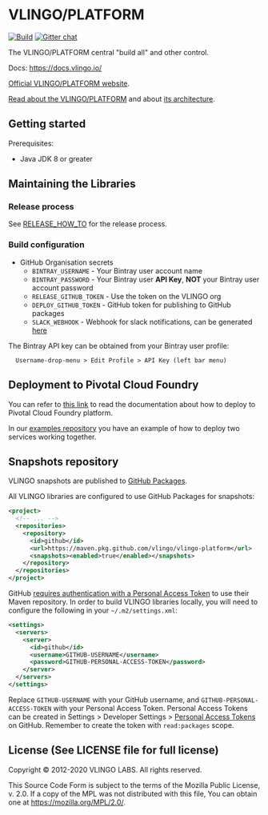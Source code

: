 # VLINGO/PLATFORM

[![Build](https://github.com/vlingo/vlingo-platform/workflows/Release/badge.svg)](https://github.com/vlingo/vlingo-platform/actions?query=workflow%3ARelease) [![Gitter chat](https://badges.gitter.im/gitterHQ/gitter.png)](https://gitter.im/vlingo-platform-java/community)

The VLINGO/PLATFORM central "build all" and other control.

Docs: https://docs.vlingo.io/

[Official VLINGO/PLATFORM website](https://vlingo.io/).

[Read about the VLINGO/PLATFORM](https://docs.vlingo.io/) and about [its architecture](https://docs.vlingo.io/architecture).

## Getting started

Prerequisites:
* Java JDK 8 or greater

## Maintaining the Libraries

### Release process

See [RELEASE_HOW_TO](RELEASE_HOW_TO.md) for the release process.

### Build configuration

- GitHub Organisation secrets
  - `BINTRAY_USERNAME` - Your Bintray user account name
  - `BINTRAY_PASSWORD` - Your Bintray user **API Key**, **NOT** your Bintray user account password
  - `RELEASE_GITHUB_TOKEN` - Use the token on the VLINGO org
  - `DEPLOY_GITHUB_TOKEN` - GitHub token for publishing to GitHub packages
  - `SLACK_WEBHOOK` - Webhook for slack notifications, can be generated [here](https://slack.com/apps/A0F7XDUAZ-incoming-webhooks)

The Bintray API key can be obtained from your Bintray user profile:

```
  Username-drop-menu > Edit Profile > API Key (left bar menu)
```

## Deployment to Pivotal Cloud Foundry

You can refer to [this link](PivotalCloudFoundry/DEPLOY.md) to read the documentation about how to deploy to Pivotal Cloud Foundry platform.

In our [examples repository](https://github.com/vlingo/vlingo-examples) you have an example of how to deploy two services working together.

## Snapshots repository

VLINGO snapshots are published to [GitHub Packages](https://github.com/vlingo/vlingo-platform/packages).

All VLINGO libraries are configured to use GitHub Packages for snapshots:

```xml
<project>
  <!-- ... -->
  <repositories>
    <repository>
      <id>github</id>
      <url>https://maven.pkg.github.com/vlingo/vlingo-platform</url>
      <snapshots><enabled>true</enabled></snapshots>
    </repository>
  </repositories>
</project>
```

GitHub [requires authentication with a Personal Access Token](https://docs.github.com/en/packages/guides/configuring-apache-maven-for-use-with-github-packages#authenticating-with-a-personal-access-token)
to use their Maven repository.
In order to build VLINGO libraries locally, you will need to configure the following in your `~/.m2/settings.xml`:

```xml
<settings>
  <servers>
    <server>
      <id>github</id>
      <username>GITHUB-USERNAME</username>
      <password>GITHUB-PERSONAL-ACCESS-TOKEN</password>
    </server>
  </servers>
</settings>
```

Replace `GITHUB-USERNAME` with your GitHub username, and `GITHUB-PERSONAL-ACCESS-TOKEN` with your Personal Access Token.
Personal Access Tokens can be created in Settings > Developer Settings > [Personal Access Tokens](https://github.com/settings/tokens) on GitHub.
Remember to create the token with `read:packages` scope.

License (See LICENSE file for full license)
-------------------------------------------
Copyright © 2012-2020 VLINGO LABS. All rights reserved.

This Source Code Form is subject to the terms of the
Mozilla Public License, v. 2.0. If a copy of the MPL
was not distributed with this file, You can obtain
one at https://mozilla.org/MPL/2.0/.
